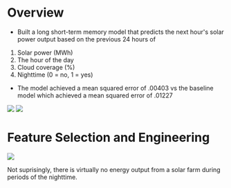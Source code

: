 # Overview

* Built a long short-term memory model that predicts the next hour's solar power output based on the previous 24 hours of 
1. Solar power (MWh)
2. The hour of the day
3. Cloud coverage (%)
4. Nighttime (0 = no, 1 = yes)

* The model achieved a mean squared error of .00403 vs the baseline model which achieved a mean squared error of .01227

![](/images/Last_3_Days.jpg)
![](/images/First_3_Days.jpg)

# Feature Selection and Engineering

![](C:/Users/Kyle/Desktop/exampleSite/static/images/last_3_days)

Not suprisingly, there is virtually no energy output from a solar farm during periods of the nighttime.
